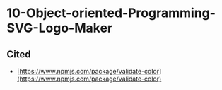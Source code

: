 # 10-Object-oriented-Programming-SVG-Logo-Maker


## Cited 
- [https://www.npmjs.com/package/validate-color](https://www.npmjs.com/package/validate-color)